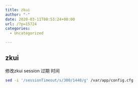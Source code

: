 ```yaml
---
title: zkui
author: "-"
date: 2020-03-11T08:53:24+00:00
url: /?p=15724
categories:
  - Uncategorized

---
```

## zkui
修改zkui session 过期 时间

```bash
sed -i '/sessionTimeout/s/300/1440/g' /var/app/config.cfg
```